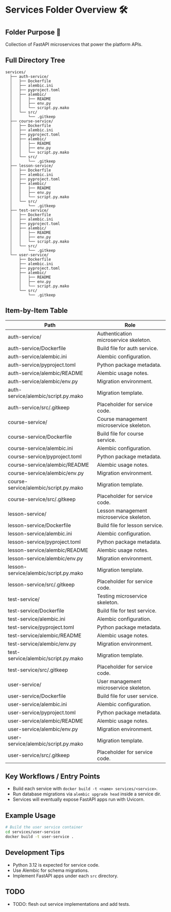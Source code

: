 # Services Folder Overview 🛠️

## Folder Purpose 🎯
Collection of FastAPI microservices that power the platform APIs.

## Full Directory Tree
```text
services/
  ├── auth-service/
  │   ├── Dockerfile
  │   ├── alembic.ini
  │   ├── pyproject.toml
  │   ├── alembic/
  │   │   ├── README
  │   │   ├── env.py
  │   │   └── script.py.mako
  │   └── src/
  │       └── .gitkeep
  ├── course-service/
  │   ├── Dockerfile
  │   ├── alembic.ini
  │   ├── pyproject.toml
  │   ├── alembic/
  │   │   ├── README
  │   │   ├── env.py
  │   │   └── script.py.mako
  │   └── src/
  │       └── .gitkeep
  ├── lesson-service/
  │   ├── Dockerfile
  │   ├── alembic.ini
  │   ├── pyproject.toml
  │   ├── alembic/
  │   │   ├── README
  │   │   ├── env.py
  │   │   └── script.py.mako
  │   └── src/
  │       └── .gitkeep
  ├── test-service/
  │   ├── Dockerfile
  │   ├── alembic.ini
  │   ├── pyproject.toml
  │   ├── alembic/
  │   │   ├── README
  │   │   ├── env.py
  │   │   └── script.py.mako
  │   └── src/
  │       └── .gitkeep
  └── user-service/
      ├── Dockerfile
      ├── alembic.ini
      ├── pyproject.toml
      ├── alembic/
      │   ├── README
      │   ├── env.py
      │   └── script.py.mako
      └── src/
          └── .gitkeep
```

## Item-by-Item Table
| Path | Role |
| --- | --- |
| auth-service/ | Authentication microservice skeleton. |
| auth-service/Dockerfile | Build file for auth service. |
| auth-service/alembic.ini | Alembic configuration. |
| auth-service/pyproject.toml | Python package metadata. |
| auth-service/alembic/README | Alembic usage notes. |
| auth-service/alembic/env.py | Migration environment. |
| auth-service/alembic/script.py.mako | Migration template. |
| auth-service/src/.gitkeep | Placeholder for service code. |
| course-service/ | Course management microservice skeleton. |
| course-service/Dockerfile | Build file for course service. |
| course-service/alembic.ini | Alembic configuration. |
| course-service/pyproject.toml | Python package metadata. |
| course-service/alembic/README | Alembic usage notes. |
| course-service/alembic/env.py | Migration environment. |
| course-service/alembic/script.py.mako | Migration template. |
| course-service/src/.gitkeep | Placeholder for service code. |
| lesson-service/ | Lesson management microservice skeleton. |
| lesson-service/Dockerfile | Build file for lesson service. |
| lesson-service/alembic.ini | Alembic configuration. |
| lesson-service/pyproject.toml | Python package metadata. |
| lesson-service/alembic/README | Alembic usage notes. |
| lesson-service/alembic/env.py | Migration environment. |
| lesson-service/alembic/script.py.mako | Migration template. |
| lesson-service/src/.gitkeep | Placeholder for service code. |
| test-service/ | Testing microservice skeleton. |
| test-service/Dockerfile | Build file for test service. |
| test-service/alembic.ini | Alembic configuration. |
| test-service/pyproject.toml | Python package metadata. |
| test-service/alembic/README | Alembic usage notes. |
| test-service/alembic/env.py | Migration environment. |
| test-service/alembic/script.py.mako | Migration template. |
| test-service/src/.gitkeep | Placeholder for service code. |
| user-service/ | User management microservice skeleton. |
| user-service/Dockerfile | Build file for user service. |
| user-service/alembic.ini | Alembic configuration. |
| user-service/pyproject.toml | Python package metadata. |
| user-service/alembic/README | Alembic usage notes. |
| user-service/alembic/env.py | Migration environment. |
| user-service/alembic/script.py.mako | Migration template. |
| user-service/src/.gitkeep | Placeholder for service code. |

## Key Workflows / Entry Points
- Build each service with `docker build -t <name> services/<service>`.
- Run database migrations via `alembic upgrade head` inside a service dir.
- Services will eventually expose FastAPI apps run with Uvicorn.

## Example Usage
```bash
# Build the user service container
cd services/user-service
docker build -t user-service .
```

## Development Tips
- Python 3.12 is expected for service code.
- Use Alembic for schema migrations.
- Implement FastAPI apps under each `src` directory.

## TODO
- TODO: flesh out service implementations and add tests.
